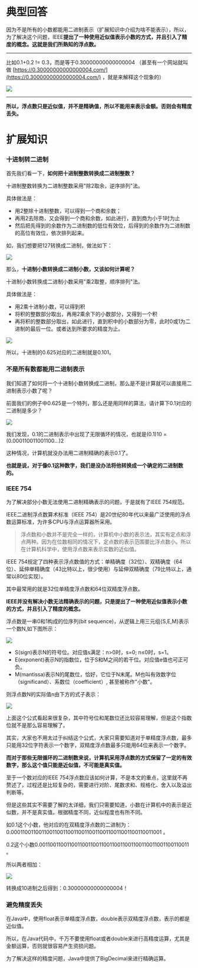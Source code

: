 # 典型回答


因为不是所有的小数都能用二进制表示（扩展知识中介绍为啥不能表示），所以，为了解决这个问题，IEEE**提出了一种使用近似值表示小数的方式，并且引入了精度的概念。这就是我们所熟知的浮点数。**

****

比如0.1+0.2 != 0.3，而是等于0.30000000000000004 （甚至有一个网站就叫做 [https://0.30000000000000004.com/](https://0.30000000000000004.com/) ，就是来解释这个现象的）



![](https://cdn.nlark.com/yuque/0/2024/png/5378072/1705323582322-db6091dd-8ba3-4249-8ba3-5fe8388f7f92.png)

****

**所以，浮点数只是近似值，并不是精确值，所以不能用来表示金额。否则会有精度丢失。**

# 扩展知识
### 十进制转二进制


首先我们看一下，**如何把十进制整数转换成二进制整数？**



十进制整数转换为二进制整数采用"除2取余，逆序排列"法。



具体做法是：



+ 用2整除十进制整数，可以得到一个商和余数；
+ 再用2去除商，又会得到一个商和余数，如此进行，直到商为小于1时为止
+ 然后把先得到的余数作为二进制数的低位有效位，后得到的余数作为二进制数的高位有效位，依次排列起来。



如，我们想要把127转换成二进制，做法如下：



![](https://cdn.nlark.com/yuque/0/2022/jpeg/5378072/1668831261769-fc28aa7b-e539-428b-af3b-b03f772d2a6d.jpeg)



那么，**十进制小数转换成二进制小数，又该如何计算呢？**



十进制小数转换成二进制小数采用"乘2取整，顺序排列"法。



具体做法是：



+ 用2乘十进制小数，可以得到积
+ 将积的整数部分取出，再用2乘余下的小数部分，又得到一个积
+ 再将积的整数部分取出，如此进行，直到积中的小数部分为零，此时0或1为二进制的最后一位。或者达到所要求的精度为止。



![](https://cdn.nlark.com/yuque/0/2022/jpeg/5378072/1668831261784-23191a6f-9697-4e28-9c67-05286f3939b7.jpeg)



所以，十进制的0.625对应的二进制就是0.101。



### 不是所有数都能用二进制表示


我们知道了如何将一个十进制小数转换成二进制，那么是不是计算就可以直接用二进制表示小数了呢？



前面我们的例子中0.625是一个特列，那么还是用同样的算法，请计算下0.1对应的二进制是多少？



![](https://cdn.nlark.com/yuque/0/2022/jpeg/5378072/1668831261776-8d3d001c-341d-458f-bcc2-75294ea4d8ab.jpeg)



我们发现，0.1的二进制表示中出现了无限循环的情况，也就是(0.1)10 = (0.000110011001100…)2



这种情况，计算机就没办法用二进制精确的表示0.1了。



**也就是说，对于像0.1这种数字，我们是没办法将他转换成一个确定的二进制数的。**



### IEEE 754


为了解决部分小数无法使用二进制精确表示的问题，于是就有了IEEE 754规范。



IEEE二进制浮点数算术标准（IEEE 754）是20世纪80年代以来最广泛使用的浮点数运算标准，为许多CPU与浮点运算器所采用。



> 浮点数和小数并不是完全一样的，计算机中小数的表示法，其实有定点和浮点两种。因为在位数相同的情况下，定点数的表示范围要比浮点数小。所以在计算机科学中，使用浮点数来表示实数的近似值。
>



IEEE 754规定了四种表示浮点数值的方式：单精确度（32位）、双精确度（64位）、延伸单精确度（43比特以上，很少使用）与延伸双精确度（79比特以上，通常以80位实现）。



其中最常用的就是32位单精度浮点数和64位双精度浮点数。



**IEEE并没有解决小数无法精确表示的问题，只是提出了一种使用近似值表示小数的方式，并且引入了精度的概念。**



浮点数是一串0和1构成的位序列(bit sequence)，从逻辑上用三元组{S,E,M}表示一个数N,如下图所示：



![](https://cdn.nlark.com/yuque/0/2022/jpeg/5378072/1668831261781-ee0b02d3-5e60-4c84-94fb-1ed67fdd848a.jpeg)



+ S(sign)表示N的符号位。对应值s满足：n>0时，s=0; n≤0时，s=1。
+ E(exponent)表示N的指数位，位于S和M之间的若干位。对应值e值也可正可负。
+ M(mantissa)表示N的尾数位，恰好，它位于N末尾。M也叫有效数字位（significand）、系数位（coefficient）, 甚至被称作"小数"。



则浮点数N的实际值n由下方的式子表示：



![](https://cdn.nlark.com/yuque/0/2022/jpeg/5378072/1668831261782-f870cc7f-af15-4bf3-abef-32f18af1d72c.jpeg)



上面这个公式看起来很复杂，其中符号位和尾数位还比较容易理解，但是这个指数位就不是那么容易理解了。



其实，大家也不用太过于纠结这个公式，大家只需要知道对于单精度浮点数，最多只能用32位字符表示一个数字，双精度浮点数最多只能用64位来表示一个数字。



**而对于那些无限循环的二进制数来说，计算机采用浮点数的方式保留了一定的有效数字，那么这个值只能是近似值，不可能是真实值。**



至于一个数对应的IEEE 754浮点数应该如何计算，不是本文的重点，这里就不再赘述了，过程还是比较复杂的，需要进行对阶、尾数求和、规格化、舍入以及溢出判断等。



但是这些其实不需要了解的太详细，我们只需要知道，小数在计算机中的表示是近似数，并不是真实值。根据精度不同，近似程度也有所不同。



如0.1这个小数，他对应的在双精度浮点数的二进制为：0.00011001100110011001100110011001100110011001100110011001 。



0.2这个小数0.00110011001100110011001100110011001100110011001100110011 。



所以两者相加：



![](https://cdn.nlark.com/yuque/0/2022/jpeg/5378072/1668831262016-d222a4ac-7301-4ce3-a6f8-14d3a87602df.jpeg)



转换成10进制之后得到：0.30000000000000004！



### 避免精度丢失


在Java中，使用float表示单精度浮点数，double表示双精度浮点数，表示的都是近似值。



所以，在Java代码中，千万不要使用float或者double来进行高精度运算，尤其是金额运算，否则就很容易产生资损问题。



为了解决这样的精度问题，Java中提供了BigDecimal来进行精确运算。

